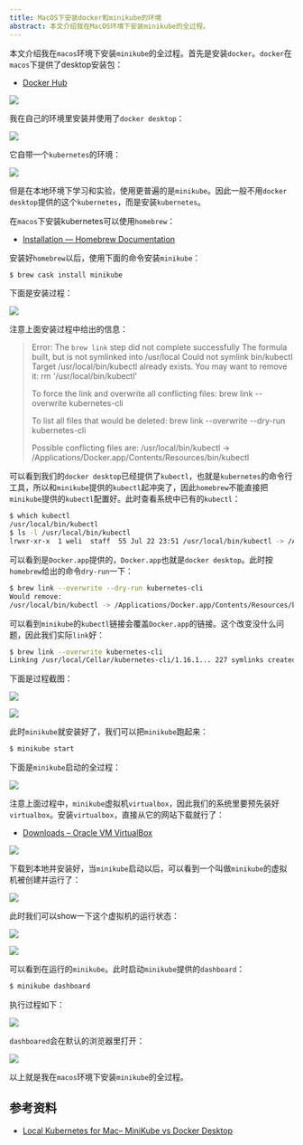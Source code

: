 ```yaml
---
title: MacOS下安装docker和minikube的环境
abstract: 本文介绍我在MacOS环境下安装minikube的全过程。
---
```


 

本文介绍我在`macos`环境下安装`minikube`的全过程。首先是安装`docker`。`docker`在`macos`下提供了desktop安装包：

* [Docker Hub](https://hub.docker.com/?overlay=onboarding)

![](https://raw.githubusercontent.com/liweinan/blogpic2019_ii/master/oct05/9F8092C5-63A1-49FD-B240-AC2723202250.png)

我在自己的环境里安装并使用了`docker desktop`：

![](https://raw.githubusercontent.com/liweinan/blogpic2019_ii/master/oct05/C36E1C87-A5E3-4E99-9950-A5139CDE2191.png)

它自带一个`kubernetes`的环境：

![](https://raw.githubusercontent.com/liweinan/blogpic2019_ii/master/oct05/EE6D1FB6-0939-404C-8FEC-2DA8A4C7A7AC.png)

但是在本地环境下学习和实验，使用更普遍的是`minikube`。因此一般不用`docker desktop`提供的这个`kubernetes`，而是安装`kubernetes`。

在`macos`下安装kubernetes可以使用`homebrew`：

* [Installation — Homebrew Documentation](https://docs.brew.sh/Installation)

安装好`homebrew`以后，使用下面的命令安装`minikube`：

```bash
$ brew cask install minikube
```

下面是安装过程：

![](https://raw.githubusercontent.com/liweinan/blogpic2019_ii/master/oct05/F0CECC53-50AE-4A95-B09F-EF8C50171CC5.png)

注意上面安装过程中给出的信息：

> Error: The `brew link` step did not complete successfully
> The formula built, but is not symlinked into /usr/local
> Could not symlink bin/kubectl
> Target /usr/local/bin/kubectl
> already exists. You may want to remove it:
>   rm '/usr/local/bin/kubectl'
> 
> To force the link and overwrite all conflicting files:
>   brew link --overwrite kubernetes-cli
> 
> To list all files that would be deleted:
>   brew link --overwrite --dry-run kubernetes-cli
> 
> Possible conflicting files are:
> /usr/local/bin/kubectl -> /Applications/Docker.app/Contents/Resources/bin/kubectl

可以看到我们的`docker desktop`已经提供了`kubectl`，也就是`kubernetes`的命令行工具，所以和`minikube`提供的`kubectl`起冲突了，因此`homebrew`不能直接把`minikube`提供的`kubectl`配置好。此时查看系统中已有的`kubectl`：

```bash
$ which kubectl
/usr/local/bin/kubectl
$ ls -l /usr/local/bin/kubectl
lrwxr-xr-x  1 weli  staff  55 Jul 22 23:51 /usr/local/bin/kubectl -> /Applications/Docker.app/Contents/Resources/bin/kubectl
```

可以看到是`Docker.app`提供的，`Docker.app`也就是`docker desktop`。此时按`homebrew`给出的命令`dry-run`一下：

```bash
$ brew link --overwrite --dry-run kubernetes-cli
Would remove:
/usr/local/bin/kubectl -> /Applications/Docker.app/Contents/Resources/bin/kubectl
```

可以看到`minikube`的`kubectl`链接会覆盖`Docker.app`的链接。这个改变没什么问题，因此我们实际`link`好：

```bash
$ brew link --overwrite kubernetes-cli
Linking /usr/local/Cellar/kubernetes-cli/1.16.1... 227 symlinks created
```

下面是过程截图：

![](https://raw.githubusercontent.com/liweinan/blogpic2019_ii/master/oct05/A8F93FE7-8B76-4596-9DBF-3F5047EFFEC0.png)

![](https://raw.githubusercontent.com/liweinan/blogpic2019_ii/master/oct05/C4BF9D26-CFEA-46A1-9173-F8DFCF8C71B3.png)

此时`minikube`就安装好了，我们可以把`minikube`跑起来：

```bash
$ minikube start
```

下面是`minikube`启动的全过程：

![](https://raw.githubusercontent.com/liweinan/blogpic2019_ii/master/oct05/B06027A9-DAD1-45E9-9A09-20A6D0B154DB.png)

注意上面过程中，`minikube`虚拟机`virtualbox`，因此我们的系统里要预先装好`virtualbox`。安装`virtualbox`，直接从它的网站下载就行了：

* [Downloads – Oracle VM VirtualBox](https://www.virtualbox.org/wiki/Downloads)

![](https://raw.githubusercontent.com/liweinan/blogpic2019_ii/master/oct05/C391E36B-04E7-462E-A9DF-B837764A3F5F.png)

下载到本地并安装好，当`minikube`启动以后，可以看到一个叫做`minikube`的虚拟机被创建并运行了：

![](https://raw.githubusercontent.com/liweinan/blogpic2019_ii/master/oct05/63DB0DBC-33E6-42E7-A810-CE9B1D62A12F.png)

此时我们可以show一下这个虚拟机的运行状态：

![](https://raw.githubusercontent.com/liweinan/blogpic2019_ii/master/oct05/DD1A7607-2FE2-47A2-A4BB-76DBE7F7FD56.png)

![](https://raw.githubusercontent.com/liweinan/blogpic2019_ii/master/oct05/7C9A3607-7165-4C2D-8ADE-CC60D8D4BA65.png)

可以看到在运行的`minikube`。此时启动`minikube`提供的`dashboard`：

```bash
$ minikube dashboard
```

执行过程如下：

![](https://raw.githubusercontent.com/liweinan/blogpic2019_ii/master/oct05/1243430B-3ED3-4ABE-87D9-74963EA54A8E.png)

`dashboared`会在默认的浏览器里打开：

![](https://raw.githubusercontent.com/liweinan/blogpic2019_ii/master/oct05/3BF02E3E-CB46-4E8C-8297-DF1BC04BB8D6.png)

以上就是我在`macos`环境下安装`minikube`的全过程。

## 参考资料

* [Local Kubernetes for Mac– MiniKube vs Docker Desktop](https://medium.com/containers-101/local-kubernetes-for-mac-minikube-vs-docker-desktop-f2789b3cad3a)



